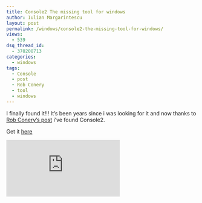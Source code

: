 ```yaml
---
title: Console2 The missing tool for windows
author: Iulian Margarintescu
layout: post
permalink: /windows/console2-the-missing-tool-for-windows/
views:
  - 539
dsq_thread_id:
  - 370208713
categories:
  - windows
tags:
  - Console
  - post
  - Rob Conery
  - tool
  - windows
---
```

I finally found it!!! It&#8217;s been years since i was looking for it and now thanks to [Rob Conery&#8217;s post][1] i&#8217;ve found Console2.

Get it [here][2]

![Console2][3]

 [1]: http://blog.wekeroad.com/2010/04/29/visual-tooling-will-make-you-go-blind
 [2]: http://sourceforge.net/projects/console/
 [3]: http://sourceforge.net/dbimage.php?id=81523